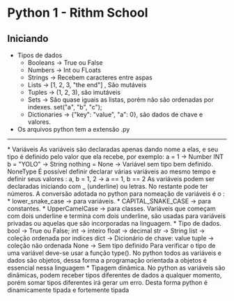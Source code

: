 # Python 1 - Rithm School

## Iniciando

* Tipos de dados
    - Booleans -> True ou False
    - Numbers -> Int ou FLoats
    - Strings -> Recebem caracteres entre aspas
    - Lists -> [1, 2, 3, "the end"] , São mutáveis
    - Tuples -> (1, 2, 3), são imutáveis
    - Sets -> São quase iguais as listas, porém não são ordenadas por indexes. set("a", "b", "c");
    - Dictionaries -> {"key": "value", "a": 0}, são dados de chave e valores.
* Os arquivos python tem a extensão .py
<hr>
* Variáveis
    As variáveis são declaradas apenas dando nome a elas, e seu tipo
    é definido pelo valor que ela recebe, por exemplo: 
    a = 1 -> Number INT
    b = "YOLO" -> String
    nothing = None -> Variável sem tipo bem definido. NoneType
    É possível definir declarar várias variáveis ao mesmo tempo e 
    definir seus valores :
    a, b = 1, 2 -> a == 1, b == 2
    As variáveis podem ser declaradas iniciando com _ (underline) ou
    letras. No restante pode ter números.
    A conversão adotada no python para nomeação de variáveis é o :
    * lower_snake_case -> para variáveis.
    * CAPITAL_SNAKE_CASE -> para constantes.
    * UpperCamelCase -> para classes.
    Variáveis que começam com dois underline e termina com dois 
    underline, são usadas para variáveis privadas ou aquelas que 
    são incorporadas na linguagem.
* Tipo de dados.
    bool -> True ou False;
    int -> inteiro
    float -> decimal
    str -> String
    list -> coleção ordenada por indices
    dict -> Dicionário de chave: value
    tuple -> coleção não ordenada
    None -> Sem tipo definido
    Para verificar o tipo de uma variável deve-se usar a função
    type(). 
    No python todos as variáveis e dados são objetos, dessa forma 
    a programação orientada a objetos é essencial nessa linguagem
* Tipagem dinâmica.
    No python as variáveis são dinâmicas, podem receber tipos 
    diferentes de dados a qualquer momento, porém somar tipos 
    diferentes irá gerar um erro.
    Desta forma python é dinamicamente tipada e fortemente tipada
    